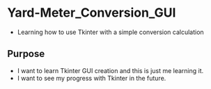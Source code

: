 # Yard-Meter_Conversion_GUI
- Learning how to use Tkinter with a simple conversion calculation
## Purpose
- I want to learn Tkinter GUI creation and this is just me learning it.
- I want to see my progress with Tkinter in the future.


